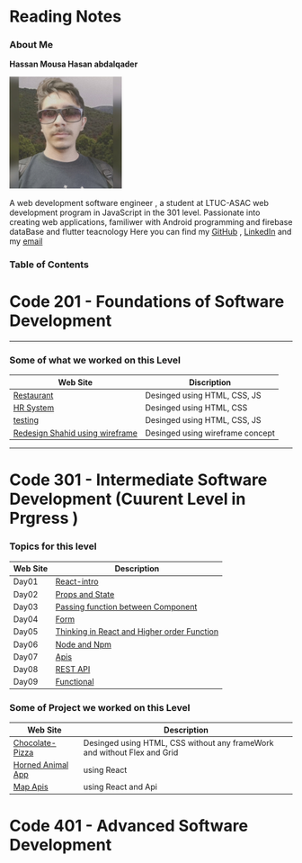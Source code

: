 # Reading Notes
### About Me

**Hassan Mousa Hasan abdalqader**

<picture>
<img alt="hassan" src="persphoto.jpg" width="200">
</picture>

A web development software engineer , a student at LTUC-ASAC web development program in JavaScript in the 301 level.
Passionate into creating web applications, familiwer with Android programming and firebase dataBase and flutter teacnology 
Here you can find my [GitHub](https://github.com/Hassanabdelqader) , [LinkedIn](https://www.linkedin.com/in/hasan-mousa-3baaa4177/) and my [email](mailto:terawihassan@gmail.com)

### Table of Contents

# Code 201 - Foundations of Software Development
---
### Some of what we worked on this Level
| Web Site  | Discription |
| ------------- | ------------- |
|  [Restaurant](https://hassanabdelqader.github.io/Restaurant/)  | Desinged using HTML, CSS, JS  |
|  [HR System](https://hassanabdelqader.github.io/HR-management-system/)  | Desinged using HTML, CSS  |
|  [testing ](https://hassanabdelqader.github.io/todo-project/)  | Desinged using HTML, CSS, JS  |
|  [Redesign Shahid using wireframe  ](https://hassanabdelqader.github.io/todo-project/)  | Desinged using wireframe concept  |

---
# Code 301 - Intermediate Software Development (Cuurent Level in Prgress )
### Topics for this level
| Web Site  | Description |
| ------------- | ------------- |
| Day01  | [React-intro](https://github.com/Hassanabdelqader/reading-notes/blob/main/day01Notes.md)  |
| Day02  | [Props and State](https://github.com/Hassanabdelqader/reading-notes/blob/main/Day01.md)  |
| Day03  | [Passing function between Component](https://github.com/Hassanabdelqader/reading-notes/blob/main/Day02.md)  |
| Day04  | [Form](https://github.com/Hassanabdelqader/reading-notes/blob/main/day04.md)  |
| Day05  | [Thinking in React and Higher order Function](https://github.com/Hassanabdelqader/reading-notes/blob/main/Day05.md)  |
| Day06  | [Node and Npm ](https://github.com/Hassanabdelqader/reading-notes/blob/main/day06.md)  |
| Day07  | [Apis](https://github.com/Hassanabdelqader/reading-notes/blob/main/Day07.md)  |
| Day08  | [REST API](https://github.com/Hassanabdelqader/reading-notes/blob/main/Day08.md)  |
| Day09  | [Functional](https://github.com/Hassanabdelqader/reading-notes/blob/main/Day09.md)  |












### Some of Project we worked on this Level
| Web Site  | Description |
| ------------- | ------------- |
|  [Chocolate-Pizza](https://hassanabdelqader.github.io/Chocolate-Pizza-CSS/)  | Desinged using HTML, CSS without any frameWork and without Flex and Grid  |
|  [Horned Animal App](https://fancy-muffin-b01b09.netlify.app/)  | using React | 
|  [Map Apis](https://guileless-hummingbird-c78854.netlify.app/)  | using React and Api | 


# Code 401 - Advanced Software Development
